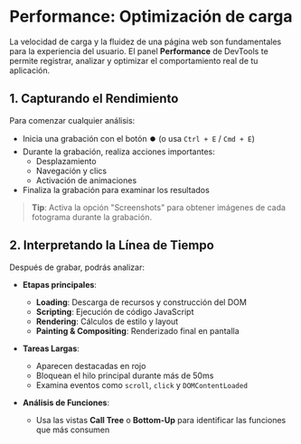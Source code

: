 # Performance: Optimización de carga

La velocidad de carga y la fluidez de una página web son fundamentales para la experiencia del usuario. El panel **Performance** de DevTools te permite registrar, analizar y optimizar el comportamiento real de tu aplicación.

## 1. Capturando el Rendimiento

Para comenzar cualquier análisis:

* Inicia una grabación con el botón ⏺️ (o usa `Ctrl + E` / `Cmd + E`)
* Durante la grabación, realiza acciones importantes:
  * Desplazamiento
  * Navegación y clics
  * Activación de animaciones
* Finaliza la grabación para examinar los resultados

> **Tip**: Activa la opción "Screenshots" para obtener imágenes de cada fotograma durante la grabación.

## 2. Interpretando la Línea de Tiempo

Después de grabar, podrás analizar:

* **Etapas principales**:
  * **Loading**: Descarga de recursos y construcción del DOM
  * **Scripting**: Ejecución de código JavaScript
  * **Rendering**: Cálculos de estilo y layout
  * **Painting & Compositing**: Renderizado final en pantalla

* **Tareas Largas**:
  * Aparecen destacadas en rojo
  * Bloquean el hilo principal durante más de 50ms
  * Examina eventos como `scroll`, `click` y `DOMContentLoaded`

* **Análisis de Funciones**:
  * Usa las vistas **Call Tree** o **Bottom-Up** para identificar las funciones que más consumen

